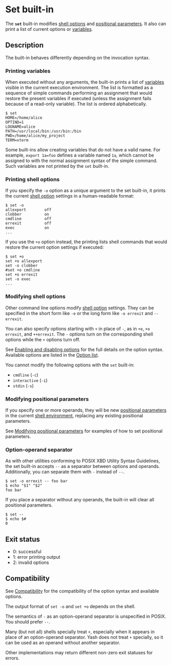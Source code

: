# Set built-in

The **`set`** built-in modifies [shell options](../environment/options.md) and [positional parameters](../language/parameters/positional.md). It also can print a list of current options or [variables](../language/parameters/variables.md).

## Description

The built-in behaves differently depending on the invocation syntax.

### Printing variables

When executed without any arguments, the built-in prints a list of [variables](../language/parameters/variables.md) visible in the current execution environment. The list is formatted as a sequence of simple commands performing an assignment that would restore the present variables if executed (unless the assignment fails because of a read-only variable). The list is ordered alphabetically.

```shell,no_run
$ set
HOME=/home/alice
OPTIND=1
LOGNAME=alice
PATH=/usr/local/bin:/usr/bin:/bin
PWD=/home/alice/my_project
TERM=xterm
```

Some built-ins allow creating variables that do not have a valid name. For example, `export 1a=foo` defines a variable named `1a`, which cannot be assigned to with the normal assignment syntax of the simple command. Such variables are not printed by the `set` built-in.

### Printing shell options

If you specify the `-o` option as a unique argument to the set built-in, it
prints the current [shell option](../environment/options.md) settings in a human-readable format:

```shell,no_run
$ set -o
allexport        off
clobber          on
cmdline          off
errexit          off
exec             on
...
```

If you use the `+o` option instead, the printing lists shell commands that
would restore the current option settings if executed:

```shell,no_run
$ set +o
set +o allexport
set -o clobber
#set +o cmdline
set +o errexit
set -o exec
...
```

### Modifying shell options

Other command line options modify [shell option](../environment/options.md) settings. They can be specified in the short form like `-e` or the long form like `-o errexit` and `--errexit`.

You can also specify options starting with `+` in place of `-`, as in `+e`, `+o errexit`, and `++errexit`. The `-` options turn on the corresponding shell options while the `+` options turn off.

See [Enabling and disabling options](../environment/options.md#enabling-and-disabling-options) for the full details on the option syntax. Available options are listed in the [Option list](../environment/options.md#option-list).

You cannot modify the following options with the `set` built-in:

- `cmdline` (`-c`)
- `interactive` (`-i`)
- `stdin` (`-s`)

### Modifying positional parameters

If you specify one or more operands, they will be new [positional parameters](../language/parameters/positional.md) in the current [shell environment](../environment/index.html), replacing any existing positional parameters.

See [Modifying positional parameters](../language/parameters/positional.md#modifying-positional-parameters) for examples of how to set positional parameters.

### Option-operand separator

As with other utilities conforming to POSIX XBD Utility Syntax Guidelines,
the set built-in accepts `--` as a separator between options and operands.
Additionally, you can separate them with `-` instead of `--`.

```shell
$ set -o errexit -- foo bar
$ echo "$1" "$2"
foo bar
```

If you place a separator without any operands, the built-in will clear all
positional parameters.

```shell
$ set --
$ echo $#
0
```

## Exit status

- 0: successful
- 1: error printing output
- 2: invalid options

## Compatibility

See [Compatibility](../environment/options.md#compatibility) for the compatibility of the option syntax and available options.

The output format of `set -o` and `set +o` depends on the shell.

The semantics of `-` as an option-operand separator is unspecified in POSIX. You should prefer `--`.

Many (but not all) shells specially treat `+`, especially when it appears in
place of an option-operand separator. Yash does not treat `+` specially, so it can be used as an operand without another separator.

Other implementations may return different non-zero exit statuses for errors.
